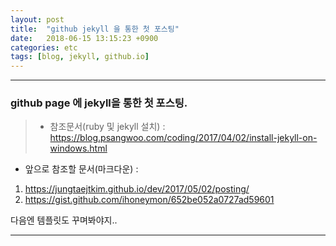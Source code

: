 ```yaml
---
layout: post
title:  "github jekyll 을 통한 첫 포스팅"
date:   2018-06-15 13:15:23 +0900
categories: etc
tags: [blog, jekyll, github.io]
---
```


---
### github page 에 jekyll을 통한 첫 포스팅.

> * 참조문서(ruby 및 jekyll 설치) : <https://blog.psangwoo.com/coding/2017/04/02/install-jekyll-on-windows.html>
* 앞으로 참조할 문서(마크다운) : 
1. <https://jungtaejtkim.github.io/dev/2017/05/02/posting/>
2. <https://gist.github.com/ihoneymon/652be052a0727ad59601>

다음엔 템플릿도 꾸며봐야지..

[jekyll-docs]: https://jekyllrb.com/docs/home
[jekyll-gh]:   https://github.com/jekyll/jekyll
[jekyll-talk]: https://talk.jekyllrb.com/
---